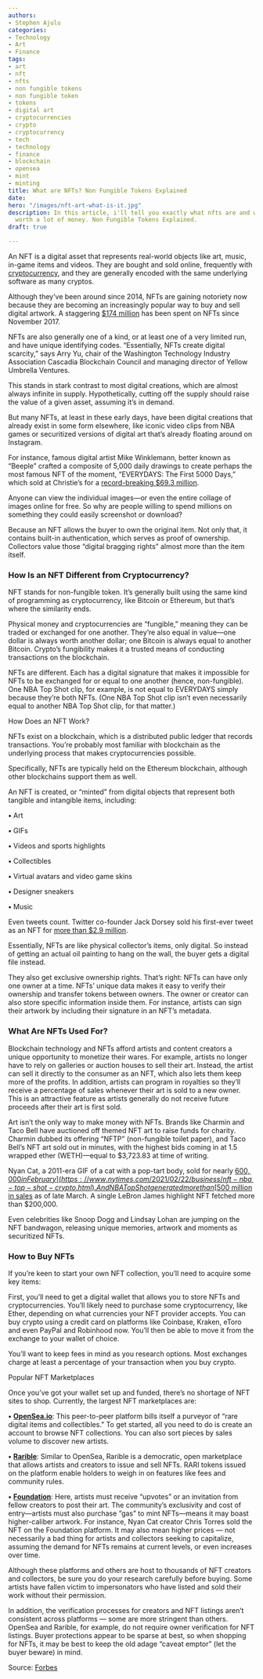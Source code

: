 ```yaml
---
authors:
- Stephen Ajulu
categories:
- Technology
- Art
- Finance
tags:
- art
- nft
- nfts
- non fungible tokens
- non fungible token
- tokens
- digital art
- cryptocurrencies
- crypto
- cryptocurrency
- tech
- technology
- finance
- blockchain
- opensea
- mint
- minting
title: What are NFTs? Non Fungible Tokens Explained
date: 
hero: "/images/nft-art-what-is-it.jpg"
description: In this article, i'll tell you exactly what nfts are and why they are
  worth a lot of money. Non Fungible Tokens Explained.
draft: true

---
```

An NFT is a digital asset that represents real-world objects like art, music, in-game items and videos. They are bought and sold online, frequently with [cryptocurrency](https://www.forbes.com/advisor/investing/what-is-cryptocurrency/), and they are generally encoded with the same underlying software as many cryptos.

Although they’ve been around since 2014, NFTs are gaining notoriety now because they are becoming an increasingly popular way to buy and sell digital artwork. A staggering [$174 million](https://www.coindesk.com/what-are-nfts) has been spent on NFTs since November 2017.

NFTs are also generally one of a kind, or at least one of a very limited run, and have unique identifying codes. “Essentially, NFTs create digital scarcity,” says Arry Yu, chair of the Washington Technology Industry Association Cascadia Blockchain Council and managing director of Yellow Umbrella Ventures.

This stands in stark contrast to most digital creations, which are almost always infinite in supply. Hypothetically, cutting off the supply should raise the value of a given asset, assuming it’s in demand.

But many NFTs, at least in these early days, have been digital creations that already exist in some form elsewhere, like iconic video clips from NBA games or securitized versions of digital art that’s already floating around on Instagram.

For instance, famous digital artist Mike Winklemann, better known as “Beeple” crafted a composite of 5,000 daily drawings to create perhaps the most famous NFT of the moment, “EVERYDAYS: The First 5000 Days,” which sold at Christie’s for a [record-breaking $69.3 million](https://decrypt.co/60971/beeples-nft-artwork-sells-for-60-3-million-in-christies-auction).

Anyone can view the individual images—or even the entire collage of images online for free. So why are people willing to spend millions on something they could easily screenshot or download?

Because an NFT allows the buyer to own the original item. Not only that, it contains built-in authentication, which serves as proof of ownership. Collectors value those “digital bragging rights” almost more than the item itself.

### How Is an NFT Different from Cryptocurrency?

NFT stands for non-fungible token. It’s generally built using the same kind of programming as cryptocurrency, like Bitcoin or Ethereum, but that’s where the similarity ends.

Physical money and cryptocurrencies are “fungible,” meaning they can be traded or exchanged for one another. They’re also equal in value—one dollar is always worth another dollar; one Bitcoin is always equal to another Bitcoin. Crypto’s fungibility makes it a trusted means of conducting transactions on the blockchain.

NFTs are different. Each has a digital signature that makes it impossible for NFTs to be exchanged for or equal to one another (hence, non-fungible). One NBA Top Shot clip, for example, is not equal to EVERYDAYS simply because they’re both NFTs. (One NBA Top Shot clip isn’t even necessarily equal to another NBA Top Shot clip, for that matter.)

How Does an NFT Work?

NFTs exist on a blockchain, which is a distributed public ledger that records transactions. You’re probably most familiar with blockchain as the underlying process that makes cryptocurrencies possible.

Specifically, NFTs are typically held on the Ethereum blockchain, although other blockchains support them as well.

An NFT is created, or “minted” from digital objects that represent both tangible and intangible items, including:

**•** Art

**•** GIFs

**•** Videos and sports highlights

**•** Collectibles

**•** Virtual avatars and video game skins

**•** Designer sneakers

**•** Music

Even tweets count. Twitter co-founder Jack Dorsey sold his first-ever tweet as an NFT for [more than $2.9 million](https://www.cnbc.com/2021/03/22/jack-dorsey-sells-his-first-tweet-ever-as-an-nft-for-over-2point9-million.html).

Essentially, NFTs are like physical collector’s items, only digital. So instead of getting an actual oil painting to hang on the wall, the buyer gets a digital file instead.

They also get exclusive ownership rights. That’s right: NFTs can have only one owner at a time. NFTs’ unique data makes it easy to verify their ownership and transfer tokens between owners. The owner or creator can also store specific information inside them. For instance, artists can sign their artwork by including their signature in an NFT’s metadata.

### What Are NFTs Used For?

Blockchain technology and NFTs afford artists and content creators a unique opportunity to monetize their wares. For example, artists no longer have to rely on galleries or auction houses to sell their art. Instead, the artist can sell it directly to the consumer as an NFT, which also lets them keep more of the profits. In addition, artists can program in royalties so they’ll receive a percentage of sales whenever their art is sold to a new owner. This is an attractive feature as artists generally do not receive future proceeds after their art is first sold.

Art isn’t the only way to make money with NFTs. Brands like Charmin and Taco Bell have auctioned off themed NFT art to raise funds for charity. Charmin dubbed its offering “NFTP” (non-fungible toilet paper), and Taco Bell’s NFT art sold out in minutes, with the highest bids coming in at 1.5 wrapped ether (WETH)—equal to $3,723.83 at time of writing.

Nyan Cat, a 2011-era GIF of a cat with a pop-tart body, sold for nearly [$600,000 in February](https://www.nytimes.com/2021/02/22/business/nft-nba-top-shot-crypto.html). And NBA Top Shot generated more than [$500 million in sales](https://www.usatoday.com/story/sports/nba/2021/03/30/nba-top-shot-dapper-labs-valuation-funding-round/7058307002/) as of late March. A single LeBron James highlight NFT fetched more than $200,000.

Even celebrities like Snoop Dogg and Lindsay Lohan are jumping on the NFT bandwagon, releasing unique memories, artwork and moments as securitized NFTs.

### How to Buy NFTs

If you’re keen to start your own NFT collection, you’ll need to acquire some key items:

First, you’ll need to get a digital wallet that allows you to store NFTs and cryptocurrencies. You’ll likely need to purchase some cryptocurrency, like Ether, depending on what currencies your NFT provider accepts. You can buy crypto using a credit card on platforms like Coinbase, Kraken, eToro and even PayPal and Robinhood now. You’ll then be able to move it from the exchange to your wallet of choice.

You’ll want to keep fees in mind as you research options. Most exchanges charge at least a percentage of your transaction when you buy crypto.

Popular NFT Marketplaces

Once you’ve got your wallet set up and funded, there’s no shortage of NFT sites to shop. Currently, the largest NFT marketplaces are:

**•** [**OpenSea.io**](https://opensea.io/): This peer-to-peer platform bills itself a purveyor of “rare digital items and collectibles.” To get started, all you need to do is create an account to browse NFT collections. You can also sort pieces by sales volume to discover new artists.

**•** [**Rarible**](https://rarible.com/): Similar to OpenSea, Rarible is a democratic, open marketplace that allows artists and creators to issue and sell NFTs. RARI tokens issued on the platform enable holders to weigh in on features like fees and community rules.

**•** [**Foundation**](https://foundation.app/): Here, artists must receive “upvotes” or an invitation from fellow creators to post their art. The community’s exclusivity and cost of entry—artists must also purchase “gas” to mint NFTs—means it may boast higher-caliber artwork. For instance, Nyan Cat creator Chris Torres sold the NFT on the Foundation platform. It may also mean higher prices — not necessarily a bad thing for artists and collectors seeking to capitalize, assuming the demand for NFTs remains at current levels, or even increases over time.

Although these platforms and others are host to thousands of NFT creators and collectors, be sure you do your research carefully before buying. Some artists have fallen victim to impersonators who have listed and sold their work without their permission.

In addition, the verification processes for creators and NFT listings aren’t consistent across platforms — some are more stringent than others. OpenSea and Rarible, for example, do not require owner verification for NFT listings. Buyer protections appear to be sparse at best, so when shopping for NFTs, it may be best to keep the old adage “caveat emptor” (let the buyer beware) in mind.

Source: [Forbes](https://www.forbes.com/advisor/investing/nft-non-fungible-token/)